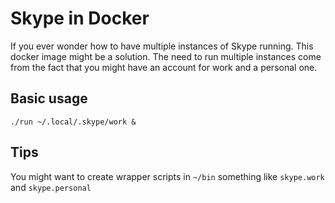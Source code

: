 Skype in Docker
===============

If you ever wonder how to have multiple instances of Skype running.
This docker image might be a solution.
The need to run multiple instances come from the fact that you might have an account for work and a personal one.

Basic usage
-----------

    ./run ~/.local/.skype/work &

Tips
----

You might want to create wrapper scripts in `~/bin` something like `skype.work` and `skype.personal`
